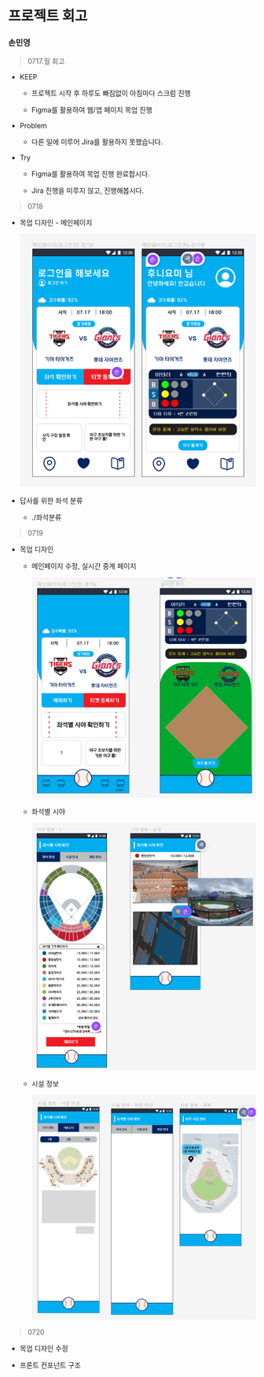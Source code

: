 # 프로젝트 회고

### 손민영

> 0717.월 회고

- KEEP
  
  - 프로젝트 시작 후 하루도 빠짐없이 아침마다 스크럼 진행
  
  - Figma를 활용하여 웹/앱 페이지 목업 진행

- Problem
  
  - 다른 일에 미루어 Jira를 활용하지 못했습니다.

- Try
  
  - Figma를 활용하여 목업 진행 완료합시다.
  
  - Jira 진행을 미루지 않고, 진행해봅시다.

> 0718

- 목업 디자인 - 메인페이지
  
  ![](README/2023-07-18-17-50-23-image.png)

- 답사를 위한 좌석 분류
  
  - ./좌석분류



> 0719

- 목업 디자인 
  
  - 메인페이지 수정, 실시간 중계 페이지
    
    ![](README/2023-07-20-23-22-14-image.png)
  
  - 좌석별 시야
    
    ![](README/2023-07-20-23-22-48-image.png)
  
  - 시설 정보
    
    ![](README/2023-07-20-23-23-46-image.png)



> 0720

- 목업 디자인 수정

- 프론트 컨포넌트 구조
